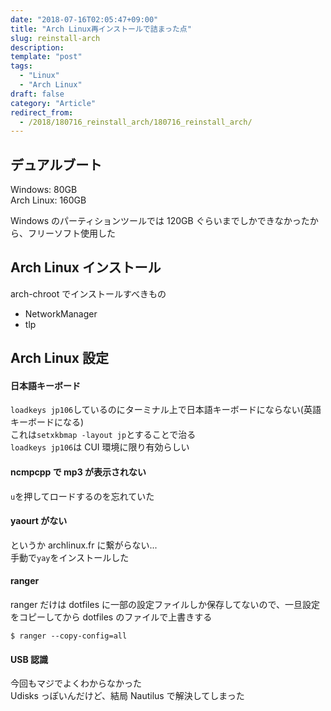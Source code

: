```yaml
---
date: "2018-07-16T02:05:47+09:00"
title: "Arch Linux再インストールで詰まった点"
slug: reinstall-arch
description:
template: "post"
tags:
  - "Linux"
  - "Arch Linux"
draft: false
category: "Article"
redirect_from:
  - /2018/180716_reinstall_arch/180716_reinstall_arch/
---
```


## デュアルブート

Windows: 80GB  
Arch Linux: 160GB

Windows のパーティションツールでは 120GB ぐらいまでしかできなかったから、フリーソフト使用した

## Arch Linux インストール

arch-chroot でインストールすべきもの

- NetworkManager
- tlp

## Arch Linux 設定

#### 日本語キーボード

`loadkeys jp106`しているのにターミナル上で日本語キーボードにならない(英語キーボードになる)  
これは`setxkbmap -layout jp`とすることで治る  
`loadkeys jp106`は CUI 環境に限り有効らしい

#### ncmpcpp で mp3 が表示されない

`u`を押してロードするのを忘れていた

#### yaourt がない

というか archlinux.fr に繋がらない...  
手動で`yay`をインストールした

#### ranger

ranger だけは dotfiles に一部の設定ファイルしか保存してないので、一旦設定をコピーしてから dotfiles のファイルで上書きする

```
$ ranger --copy-config=all
```

#### USB 認識

今回もマジでよくわからなかった  
Udisks っぽいんだけど、結局 Nautilus で解決してしまった
